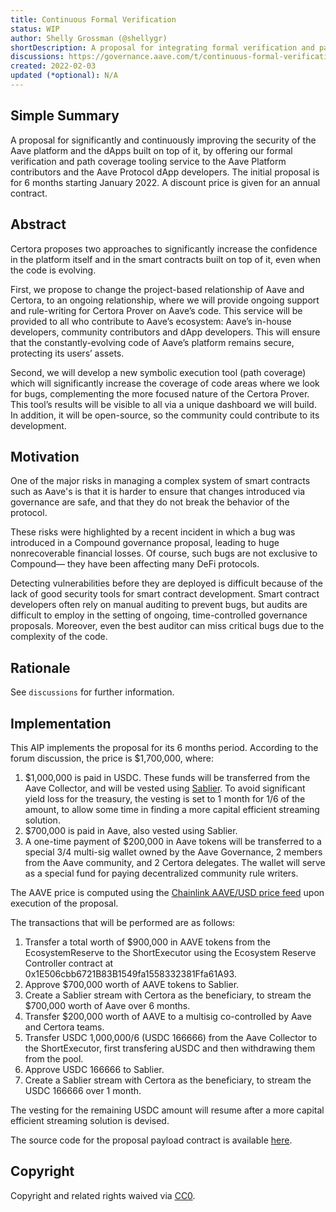 ```yaml
---
title: Continuous Formal Verification
status: WIP
author: Shelly Grossman (@shellygr)
shortDescription: A proposal for integrating formal verification and path coverage tools for continuous securing of the Aave Protocol. 
discussions: https://governance.aave.com/t/continuous-formal-verification/6308
created: 2022-02-03
updated (*optional): N/A
---
```


## Simple Summary

A proposal for significantly and continuously improving the security of the Aave platform and the dApps built on top of it, by offering our formal verification and path coverage tooling service to the Aave Platform contributors and the Aave Protocol dApp developers. The initial proposal is for 6 months starting January 2022. A discount price is given for an annual contract.

## Abstract

Certora proposes two approaches to significantly increase the confidence in the platform itself and in the smart contracts built on top of it, even when the code is evolving.

First, we propose to change the project-based relationship of Aave and Certora, to an ongoing relationship, where we will provide ongoing support and rule-writing for Certora Prover on Aave’s code. This service will be provided to all who contribute to Aave’s ecosystem: Aave’s in-house developers, community contributors and dApp developers. This will ensure that the constantly-evolving code of Aave’s platform remains secure, protecting its users’ assets.

Second, we will develop a new symbolic execution tool (path coverage) which will significantly increase the coverage of code areas where we look for bugs, complementing the more focused nature of the Certora Prover. This tool’s results will be visible to all via a unique dashboard we will build. In addition, it will be open-source, so the community could contribute to its development.

## Motivation

One of the major risks in managing a complex system of smart contracts such as Aave's is that it is harder to ensure that changes introduced via governance are safe, and that they do not break the behavior of the protocol.

These risks were highlighted by a recent incident in which a bug was introduced in a Compound governance proposal, leading to huge nonrecoverable financial losses. Of course, such bugs are not exclusive to Compound— they have been affecting many DeFi protocols.

Detecting vulnerabilities before they are deployed is difficult because of the lack of good security tools for smart contract development. Smart contract developers often rely on manual auditing to prevent bugs, but audits are difficult to employ in the setting of ongoing, time-controlled governance proposals. Moreover, even the best auditor can miss critical bugs due to the complexity of the code.

## Rationale

See `discussions` for further information.

## Implementation

This AIP implements the proposal for its 6 months period. According to the forum discussion, the price is $1,700,000, where:
1. $1,000,000 is paid in USDC. These funds will be transferred from the Aave Collector, and will be vested using [Sablier](https://docs.sablier.finance/). To avoid significant yield loss for the treasury, the vesting is set to 1 month for 1/6 of the amount, to allow some time in finding a more capital efficient streaming solution.
2. $700,000 is paid in Aave, also vested using Sablier.
3. A one-time payment of $200,000 in Aave tokens will be transferred to a special 3/4 multi-sig wallet owned by the Aave Governance, 2 members from the Aave community, and 2 Certora delegates. The wallet will serve as a special fund for paying decentralized community rule writers.

The AAVE price is computed using the [Chainlink AAVE/USD price feed](https://etherscan.io/address/0x547a514d5e3769680Ce22B2361c10Ea13619e8a9) upon execution of the proposal.

The transactions that will be performed are as follows:
1. Transfer a total worth of $900,000 in AAVE tokens from the EcosystemReserve to the ShortExecutor using the Ecosystem Reserve Controller contract at 0x1E506cbb6721B83B1549fa1558332381Ffa61A93.
2. Approve $700,000 worth of AAVE tokens to Sablier.
3. Create a Sablier stream with Certora as the beneficiary, to stream the $700,000 worth of Aave over 6 months.
4. Transfer $200,000 worth of AAVE to a multisig co-controlled by Aave and Certora teams.
5. Transfer USDC 1,000,000/6 (USDC 166666) from the Aave Collector to the ShortExecutor, first transfering aUSDC and then withdrawing them from the pool.
6. Approve USDC 166666 to Sablier.
7. Create a Sablier stream with Certora as the beneficiary, to stream the USDC 166666 over 1 month.

The vesting for the remaining USDC amount will resume after a more capital efficient streaming solution is devised.

The source code for the proposal payload contract is available [here](https://github.com/Certora/aave-proposal-test).

## Copyright

Copyright and related rights waived via [CC0](https://creativecommons.org/publicdomain/zero/1.0/).